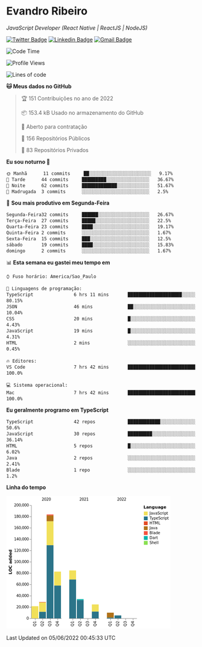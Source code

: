 # Evandro **Ribeiro**

*JavaScript Developer (React Native | ReactJS | NodeJS)*

[![Twitter Badge](https://img.shields.io/badge/-@ribeiroevandro-201B2D?style=flat-square&labelColor=201B2D&logo=twitter&logoColor=white&link=https://twitter.com/ribeiroevandro)](https://twitter.com/ribeiroevandro) 
[![Linkedin Badge](https://img.shields.io/badge/-Evandro%20Ribeiro-201B2D?style=flat-square&logo=Linkedin&logoColor=white&link=https://www.linkedin.com/in/ribeiroevandro)](https://www.linkedin.com/in/ribeiroevandro) 
[![Gmail Badge](https://img.shields.io/badge/-oi@ribeiroevandro.com.br-201B2D?style=flat-square&logo=Gmail&logoColor=white&link=mailto:oi@ribeiroevandro.com.br)](mailto:oi@ribeiroevandro.com.br)


<!--START_SECTION:waka-->
![Code Time](http://img.shields.io/badge/Code%20Time-0%20secs-blue)

![Profile Views](http://img.shields.io/badge/Visualizac%C3%B5es%20do%20perfil-0-blue)

![Lines of code](https://img.shields.io/badge/Desde%20o%20Hello%20World%20eu%20escrevi-475%20Thousand%20linhas%20de%20c%C3%B3digo-blue)

**🐱 Meus dados no GitHub** 

> 🏆 151 Contribuições no ano de 2022
 > 
> 📦 153.4 kB Usado no armazenamento do GitHub 
 > 
> 💼 Aberto para contratação
 > 
> 📜 156 Repositórios Públicos 
 > 
> 🔑 83 Repositórios Privados  
 > 
**Eu sou noturno 🦉** 

```text
🌞 Manhã      11 commits     ██░░░░░░░░░░░░░░░░░░░░░░░   9.17% 
🌆 Tarde      44 commits     █████████░░░░░░░░░░░░░░░░   36.67% 
🌃 Noite      62 commits     █████████████░░░░░░░░░░░░   51.67% 
🌙 Madrugada  3 commits      ░░░░░░░░░░░░░░░░░░░░░░░░░   2.5%

```
📅 **Sou mais produtivo em Segunda-Feira** 

```text
Segunda-Feira32 commits     ██████░░░░░░░░░░░░░░░░░░░   26.67% 
Terça-Feira  27 commits     █████░░░░░░░░░░░░░░░░░░░░   22.5% 
Quarta-Feira 23 commits     ████░░░░░░░░░░░░░░░░░░░░░   19.17% 
Quinta-Feira 2 commits      ░░░░░░░░░░░░░░░░░░░░░░░░░   1.67% 
Sexta-Feira  15 commits     ███░░░░░░░░░░░░░░░░░░░░░░   12.5% 
sábado       19 commits     ████░░░░░░░░░░░░░░░░░░░░░   15.83% 
domingo      2 commits      ░░░░░░░░░░░░░░░░░░░░░░░░░   1.67%

```


📊 **Esta semana eu gastei meu tempo em** 

```text
⌚︎ Fuso horário: America/Sao_Paulo

💬 Linguagens de programação: 
TypeScript               6 hrs 11 mins       ████████████████████░░░░░   80.15% 
JSON                     46 mins             ██░░░░░░░░░░░░░░░░░░░░░░░   10.04% 
CSS                      20 mins             █░░░░░░░░░░░░░░░░░░░░░░░░   4.43% 
JavaScript               19 mins             █░░░░░░░░░░░░░░░░░░░░░░░░   4.31% 
HTML                     2 mins              ░░░░░░░░░░░░░░░░░░░░░░░░░   0.45%

🔥 Editores: 
VS Code                  7 hrs 42 mins       █████████████████████████   100.0%

💻 Sistema operacional: 
Mac                      7 hrs 42 mins       █████████████████████████   100.0%

```

**Eu geralmente programo em TypeScript** 

```text
TypeScript               42 repos            ████████████░░░░░░░░░░░░░   50.6% 
JavaScript               30 repos            █████████░░░░░░░░░░░░░░░░   36.14% 
HTML                     5 repos             █░░░░░░░░░░░░░░░░░░░░░░░░   6.02% 
Java                     2 repos             ░░░░░░░░░░░░░░░░░░░░░░░░░   2.41% 
Blade                    1 repo              ░░░░░░░░░░░░░░░░░░░░░░░░░   1.2%

```


**Linha do tempo**

![Chart not found](https://raw.githubusercontent.com/ribeiroevandro/ribeiroevandro/master/charts/bar_graph.png) 


 Last Updated on 05/06/2022 00:45:33 UTC
<!--END_SECTION:waka-->
